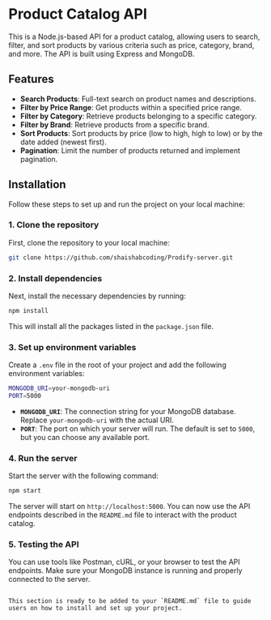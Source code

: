 # Product Catalog API

This is a Node.js-based API for a product catalog, allowing users to search, filter, and sort products by various criteria such as price, category, brand, and more. The API is built using Express and MongoDB.

## Features

- **Search Products**: Full-text search on product names and descriptions.
- **Filter by Price Range**: Get products within a specified price range.
- **Filter by Category**: Retrieve products belonging to a specific category.
- **Filter by Brand**: Retrieve products from a specific brand.
- **Sort Products**: Sort products by price (low to high, high to low) or by the date added (newest first).
- **Pagination**: Limit the number of products returned and implement pagination.

## Installation

Follow these steps to set up and run the project on your local machine:

### 1. Clone the repository

First, clone the repository to your local machine:

```bash
git clone https://github.com/shaishabcoding/Prodify-server.git
```

### 2. Install dependencies

Next, install the necessary dependencies by running:

```bash
npm install
```

This will install all the packages listed in the `package.json` file.

### 3. Set up environment variables

Create a `.env` file in the root of your project and add the following environment variables:

```bash
MONGODB_URI=your-mongodb-uri
PORT=5000
```

- **`MONGODB_URI`**: The connection string for your MongoDB database. Replace `your-mongodb-uri` with the actual URI.
- **`PORT`**: The port on which your server will run. The default is set to `5000`, but you can choose any available port.

### 4. Run the server

Start the server with the following command:

```bash
npm start
```

The server will start on `http://localhost:5000`. You can now use the API endpoints described in the `README.md` file to interact with the product catalog.

### 5. Testing the API

You can use tools like Postman, cURL, or your browser to test the API endpoints. Make sure your MongoDB instance is running and properly connected to the server.
```

This section is ready to be added to your `README.md` file to guide users on how to install and set up your project.

